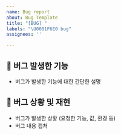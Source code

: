 ```yaml
---
name: Bug report
about: Bug Template
title: "[BUG] "
labels: "\U0001F6E0️ bug"
assignees: ''

---
```


## 🐞 버그 발생한 기능

- 버그가 발생한 기능에 대한 간단한 설명

## 🚀 버그 상황 및 재현

- 버그가 발생한 상황 (요청한 기능, 값, 환경 등)
- 버그 내용 캡처
